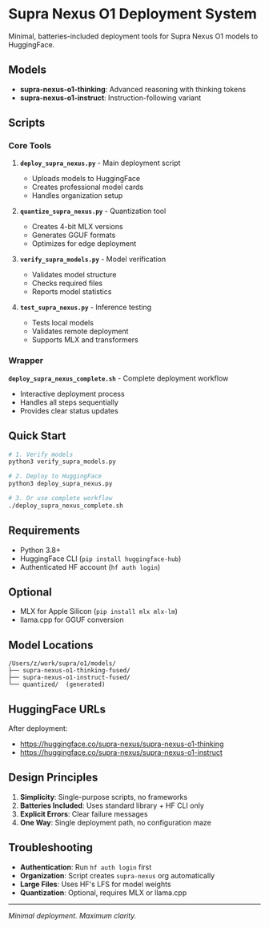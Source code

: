 # Supra Nexus O1 Deployment System

Minimal, batteries-included deployment tools for Supra Nexus O1 models to HuggingFace.

## Models

- **supra-nexus-o1-thinking**: Advanced reasoning with thinking tokens
- **supra-nexus-o1-instruct**: Instruction-following variant

## Scripts

### Core Tools

1. **`deploy_supra_nexus.py`** - Main deployment script
   - Uploads models to HuggingFace
   - Creates professional model cards
   - Handles organization setup

2. **`quantize_supra_nexus.py`** - Quantization tool
   - Creates 4-bit MLX versions
   - Generates GGUF formats
   - Optimizes for edge deployment

3. **`verify_supra_models.py`** - Model verification
   - Validates model structure
   - Checks required files
   - Reports model statistics

4. **`test_supra_nexus.py`** - Inference testing
   - Tests local models
   - Validates remote deployment
   - Supports MLX and transformers

### Wrapper

**`deploy_supra_nexus_complete.sh`** - Complete deployment workflow
- Interactive deployment process
- Handles all steps sequentially
- Provides clear status updates

## Quick Start

```bash
# 1. Verify models
python3 verify_supra_models.py

# 2. Deploy to HuggingFace
python3 deploy_supra_nexus.py

# 3. Or use complete workflow
./deploy_supra_nexus_complete.sh
```

## Requirements

- Python 3.8+
- HuggingFace CLI (`pip install huggingface-hub`)
- Authenticated HF account (`hf auth login`)

## Optional

- MLX for Apple Silicon (`pip install mlx mlx-lm`)
- llama.cpp for GGUF conversion

## Model Locations

```
/Users/z/work/supra/o1/models/
├── supra-nexus-o1-thinking-fused/
├── supra-nexus-o1-instruct-fused/
└── quantized/  (generated)
```

## HuggingFace URLs

After deployment:
- https://huggingface.co/supra-nexus/supra-nexus-o1-thinking
- https://huggingface.co/supra-nexus/supra-nexus-o1-instruct

## Design Principles

1. **Simplicity**: Single-purpose scripts, no frameworks
2. **Batteries Included**: Uses standard library + HF CLI only
3. **Explicit Errors**: Clear failure messages
4. **One Way**: Single deployment path, no configuration maze

## Troubleshooting

- **Authentication**: Run `hf auth login` first
- **Organization**: Script creates `supra-nexus` org automatically
- **Large Files**: Uses HF's LFS for model weights
- **Quantization**: Optional, requires MLX or llama.cpp

---
*Minimal deployment. Maximum clarity.*